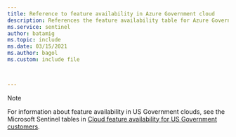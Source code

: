 ```yaml
---
title: Reference to feature availability in Azure Government cloud
description: References the feature availability table for Azure Government.
ms.service: sentinel
author: batamig
ms.topic: include
ms.date: 03/15/2021
ms.author: bagol
ms.custom: include file



---
```


>[!NOTE]
> For information about feature availability in US Government clouds, see the Microsoft Sentinel tables in [Cloud feature availability for US Government customers](../../security/fundamentals/feature-availability.md).